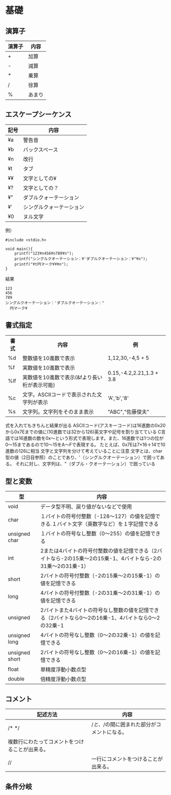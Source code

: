# 基礎
## 演算子
| 演算子 | 内容 |
----|---- 
| + | 加算 |
| - | 減算 |
| * | 乗算 |
| / | 徐算 |
| % | あまり |

## エスケープシーケンス
| 記号 | 内容 |
----|---- 
| ¥a | 警告音 |
| ¥b | バックスペース |
| ¥n | 改行 |
| ¥t | タブ |
| ¥¥ | 文字としての¥ |
| ¥? | 文字としての？ |
| ¥" | ダブルクォーテーション |
| ¥' | シングルクォーテーション |
| ¥0 | ヌル文字 |  

例）
```
#include <stdio.h>
 
void main(){
    printf("123¥n456¥n789¥n");
    printf("シングルクオーテーション：¥'ダブルクオーテーション：¥"¥n");
    printf("¥t円マーク¥¥¥n");
}
```
結果
```
123
456
789
シングルクオーテーション：'ダブルクオーテーション："
  円マーク¥
```

## 書式指定

<table>
<tr>
  <th>書式</th>
  <th>内容</th>
  <th>例</th>
</tr>
<tr>
  <td>%d</td>
  <td>整数値を10進数で表示</td>
  <td>1,12,30,-4,5 + 5</td>
</tr>
<tr>
  <td>%f</td>
  <td>実数値を10進数で表示</td>
  <td rowspan=2>0.15,-4.2,2.21,1.3 + 3.8</td>
</tr>
<tr>
  <td>%lf</td>
  <td>実数値を10進数で表示(&fより長い桁が表示可能)</td>
</tr>
<tr>
  <td>%c</td>
  <td>文字。ASCIIコードで表示された文字列が表示</td>
  <td>'A','b','8'</td>
</tr>
<tr>
  <td>%s</td>
  <td>文字列。文字列をそのまま表示</td>
  <td>"ABC","佐藤俊夫"</td>
</tr>
</table>
式を入れてもきちんと結果が出る  
ASCIIコード(アスキーコード)は16進数の0x20から0x7Eまでの値に(10進数では32から126)英文字や記号を割り当てている  
C言語では16進数の数を0x～という形式で表現します。また、16進数では1つの位が0～15まであるので10～15をA～Fで表現する。 たとえば、0x7Eは7×16＋14で10進数の126に相当  
文字と文字列を分けて考えていることに注意  
文字とは、char型の値（2日目参照）のことであり、'（シングルクオーテーション）で囲ってある。 それに対し、文字列は、"（ダブル・クオーテーション）で囲っている

## 型と変数
| 型 | 内容 |
----|---- 
| void | データ型不明、戻り値がないなどで使用 |
| char | １バイトの符号付整数（-128～127）の値を記憶できる.１バイト文字（英数字など）を１字記憶できる |
| unsigned char | １バイトの符号なし整数（0～255）の値を記憶できる |
| int | 2または4バイトの符号付整数の値を記憶できる（2バイトなら-2の15乗～2の15乗-1、4バイトなら-2の31乗～2の31乗-1） |
| short | 2バイトの符号付整数（-2の15乗～2の15乗-1）の値を記憶できる |
| long | 4バイトの符号付整数（-2の31乗～2の31乗-1）の値を記憶できる |
| unsigned | 2バイトまた4バイトの符号なし整数の値を記憶できる（2バイトなら0～2の16乗-1、4バイトなら0～2の32乗-1 |
| unsigned long | 4バイトの符号なし整数（0～2の32乗-1）の値を記憶できる |
| unsigned short | 2バイトの符号なし整数（0～2の16乗-1）の値を記憶できる |
| float | 単精度浮動小数点型 |
| double | 倍精度浮動小数点型 |


## コメント
| 記述方法 | 内容 |
----|---- 
| /*  */ | /*と、*/の間に囲まれた部分がコメントになる。
複数行にわたってコメントをつけることが出来る。 |
| // | 一行にコメントをつけることが出来る。 |

## 条件分岐
